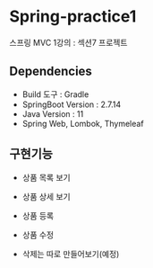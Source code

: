 # Spring-practice1
스프링 MVC 1강의 : 섹션7 프로젝트

## Dependencies
- Build 도구 : Gradle
- SpringBoot Version : 2.7.14
- Java Version : 11
- Spring Web, Lombok, Thymeleaf

## 구현기능
- 상품 목록 보기
- 상품 상세 보기
- 상품 등록
- 상품 수정

- 삭제는 따로 만들어보기(예정)